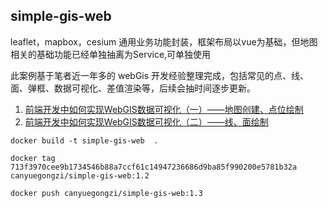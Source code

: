 ## simple-gis-web

leaflet，mapbox，cesium 通用业务功能封装，框架布局以vue为基础，但地图相关的基础功能已经单独抽离为Service,可单独使用

此案例基于笔者近一年多的 webGis 开发经验整理完成，包括常见的点、线、面、弹框、数据可视化、差值渲染等，后续会抽时间逐步更新。

1. [前端开发中如何实现WebGIS数据可视化（一）——地图创建、点位绘制](https://juejin.cn/post/6985900607588532260)
2. [前端开发中如何实现WebGIS数据可视化（二）——线、面绘制](https://juejin.cn/post/6988758381225836552)

```bin
docker build -t simple-gis-web  .

docker tag 713f3970cee9b1734546b88a7ccf61c14947236686d9ba85f990200e5781b32a canyuegongzi/simple-gis-web:1.2
 
docker push canyuegongzi/simple-gis-web:1.3 

```
